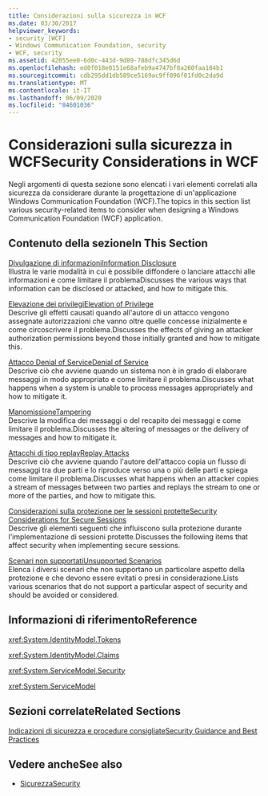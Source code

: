 ```yaml
---
title: Considerazioni sulla sicurezza in WCF
ms.date: 03/30/2017
helpviewer_keywords:
- security [WCF]
- Windows Communication Foundation, security
- WCF, security
ms.assetid: 42055ee0-6d0c-443d-9d89-788dfc345d6d
ms.openlocfilehash: ed0f018e0151e68afeb9a4747bf8a260faa184b1
ms.sourcegitcommit: cdb295dd1db589ce5169ac9ff096f01fd0c2da9d
ms.translationtype: MT
ms.contentlocale: it-IT
ms.lasthandoff: 06/09/2020
ms.locfileid: "84601036"
---
```

# <a name="security-considerations-in-wcf"></a><span data-ttu-id="eaa58-102">Considerazioni sulla sicurezza in WCF</span><span class="sxs-lookup"><span data-stu-id="eaa58-102">Security Considerations in WCF</span></span>
<span data-ttu-id="eaa58-103">Negli argomenti di questa sezione sono elencati i vari elementi correlati alla sicurezza da considerare durante la progettazione di un'applicazione Windows Communication Foundation (WCF).</span><span class="sxs-lookup"><span data-stu-id="eaa58-103">The topics in this section list various security-related items to consider when designing a Windows Communication Foundation (WCF) application.</span></span>  
  
## <a name="in-this-section"></a><span data-ttu-id="eaa58-104">Contenuto della sezione</span><span class="sxs-lookup"><span data-stu-id="eaa58-104">In This Section</span></span>  
 [<span data-ttu-id="eaa58-105">Divulgazione di informazioni</span><span class="sxs-lookup"><span data-stu-id="eaa58-105">Information Disclosure</span></span>](information-disclosure.md)  
 <span data-ttu-id="eaa58-106">Illustra le varie modalità in cui è possibile diffondere o lanciare attacchi alle informazioni e come limitare il problema</span><span class="sxs-lookup"><span data-stu-id="eaa58-106">Discusses the various ways that information can be disclosed or attacked, and how to mitigate this.</span></span>  
  
 [<span data-ttu-id="eaa58-107">Elevazione dei privilegi</span><span class="sxs-lookup"><span data-stu-id="eaa58-107">Elevation of Privilege</span></span>](elevation-of-privilege.md)  
 <span data-ttu-id="eaa58-108">Descrive gli effetti causati quando all'autore di un attacco vengono assegnate autorizzazioni che vanno oltre quelle concesse inizialmente e come circoscrivere il problema.</span><span class="sxs-lookup"><span data-stu-id="eaa58-108">Discusses the effects of giving an attacker authorization permissions beyond those initially granted and how to mitigate this.</span></span>  
  
 [<span data-ttu-id="eaa58-109">Attacco Denial of Service</span><span class="sxs-lookup"><span data-stu-id="eaa58-109">Denial of Service</span></span>](denial-of-service.md)  
 <span data-ttu-id="eaa58-110">Descrive ciò che avviene quando un sistema non è in grado di elaborare messaggi in modo appropriato e come limitare il problema.</span><span class="sxs-lookup"><span data-stu-id="eaa58-110">Discusses what happens when a system is unable to process messages appropriately and how to mitigate it.</span></span>  
  
 [<span data-ttu-id="eaa58-111">Manomissione</span><span class="sxs-lookup"><span data-stu-id="eaa58-111">Tampering</span></span>](tampering.md)  
 <span data-ttu-id="eaa58-112">Descrive la modifica dei messaggi o del recapito dei messaggi e come limitare il problema.</span><span class="sxs-lookup"><span data-stu-id="eaa58-112">Discusses the altering of messages or the delivery of messages and how to mitigate it.</span></span>  
  
 [<span data-ttu-id="eaa58-113">Attacchi di tipo replay</span><span class="sxs-lookup"><span data-stu-id="eaa58-113">Replay Attacks</span></span>](replay-attacks.md)  
 <span data-ttu-id="eaa58-114">Descrive ciò che avviene quando l'autore dell'attacco copia un flusso di messaggi tra due parti e lo riproduce verso una o più delle parti e spiega come limitare il problema.</span><span class="sxs-lookup"><span data-stu-id="eaa58-114">Discusses what happens when an attacker copies a stream of messages between two parties and replays the stream to one or more of the parties, and how to mitigate this.</span></span>  
  
 [<span data-ttu-id="eaa58-115">Considerazioni sulla protezione per le sessioni protette</span><span class="sxs-lookup"><span data-stu-id="eaa58-115">Security Considerations for Secure Sessions</span></span>](security-considerations-for-secure-sessions.md)  
 <span data-ttu-id="eaa58-116">Descrive gli elementi seguenti che influiscono sulla protezione durante l'implementazione di sessioni protette.</span><span class="sxs-lookup"><span data-stu-id="eaa58-116">Discusses the following items that affect security when implementing secure sessions.</span></span>  
  
 [<span data-ttu-id="eaa58-117">Scenari non supportati</span><span class="sxs-lookup"><span data-stu-id="eaa58-117">Unsupported Scenarios</span></span>](unsupported-scenarios.md)  
 <span data-ttu-id="eaa58-118">Elenca i diversi scenari che non supportano un particolare aspetto della protezione e che devono essere evitati o presi in considerazione.</span><span class="sxs-lookup"><span data-stu-id="eaa58-118">Lists various scenarios that do not support a particular aspect of security and should be avoided or considered.</span></span>  
  
## <a name="reference"></a><span data-ttu-id="eaa58-119">Informazioni di riferimento</span><span class="sxs-lookup"><span data-stu-id="eaa58-119">Reference</span></span>  
 <xref:System.IdentityModel.Tokens>  
  
 <xref:System.IdentityModel.Claims>  
  
 <xref:System.ServiceModel.Security>  
  
 <xref:System.ServiceModel>  
  
## <a name="related-sections"></a><span data-ttu-id="eaa58-120">Sezioni correlate</span><span class="sxs-lookup"><span data-stu-id="eaa58-120">Related Sections</span></span>  
 [<span data-ttu-id="eaa58-121">Indicazioni di sicurezza e procedure consigliate</span><span class="sxs-lookup"><span data-stu-id="eaa58-121">Security Guidance and Best Practices</span></span>](security-guidance-and-best-practices.md)  
  
## <a name="see-also"></a><span data-ttu-id="eaa58-122">Vedere anche</span><span class="sxs-lookup"><span data-stu-id="eaa58-122">See also</span></span>

- [<span data-ttu-id="eaa58-123">Sicurezza</span><span class="sxs-lookup"><span data-stu-id="eaa58-123">Security</span></span>](security.md)
